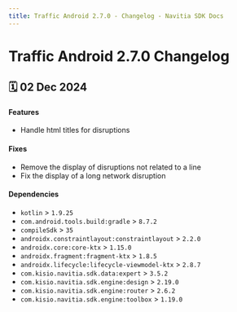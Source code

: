 ```yaml
---
title: Traffic Android 2.7.0 - Changelog - Navitia SDK Docs
---
```


# Traffic Android 2.7.0 Changelog

<h2>🗓 02 Dec 2024</h2>

#### Features 
- Handle html titles for disruptions

#### Fixes
- Remove the display of disruptions not related to a line
- Fix the display of a long network disruption

#### Dependencies
- `kotlin` > `1.9.25`
- `com.android.tools.build:gradle` > `8.7.2`
- `compileSdk` > `35`
- `androidx.constraintlayout:constraintlayout` > `2.2.0`
- `androidx.core:core-ktx` > `1.15.0`
- `androidx.fragment:fragment-ktx` > `1.8.5`
- `androidx.lifecycle:lifecycle-viewmodel-ktx` > `2.8.7`
- `com.kisio.navitia.sdk.data:expert` > `3.5.2`
- `com.kisio.navitia.sdk.engine:design` > `2.19.0`
- `com.kisio.navitia.sdk.engine:router` > `2.6.2`
- `com.kisio.navitia.sdk.engine:toolbox` > `1.19.0`
